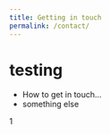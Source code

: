 ```yaml
---
title: Getting in touch
permalink: /contact/
---
```


# testing
- How to get in touch...
- something else



1
